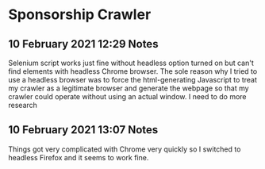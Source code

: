 # Sponsorship Crawler

## 10 February 2021 12:29 Notes

Selenium script works just fine without headless option turned on but can't find elements with headless Chrome browser. The sole reason why I tried to use a headless browser was to force the html-generating Javascript to treat my crawler as a legitimate browser and generate the webpage so that my crawler could operate without using an actual window. I need to do more research

## 10 February 2021 13:07 Notes

Things got very complicated with Chrome very quickly so I switched to headless Firefox and it seems to work fine.
